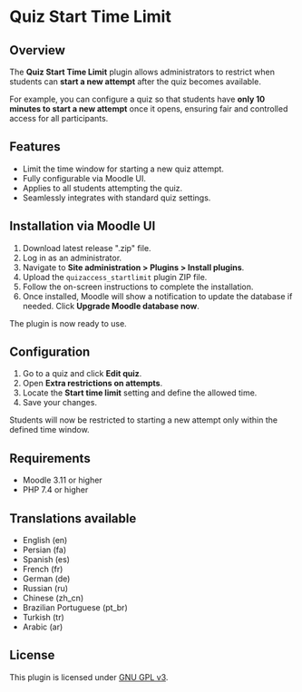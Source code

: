 # Quiz Start Time Limit


## Overview

The **Quiz Start Time Limit** plugin allows administrators to restrict when students can **start a new attempt** after the quiz becomes available.

For example, you can configure a quiz so that students have **only 10 minutes to start a new attempt** once it opens, ensuring fair and controlled access for all participants.


## Features

- Limit the time window for starting a new quiz attempt.
- Fully configurable via Moodle UI.
- Applies to all students attempting the quiz.
- Seamlessly integrates with standard quiz settings.


## Installation via Moodle UI

1. Download latest release ".zip" file.
2. Log in as an administrator.
3. Navigate to **Site administration > Plugins > Install plugins**.
4. Upload the `quizaccess_startlimit` plugin ZIP file.
5. Follow the on-screen instructions to complete the installation.
6. Once installed, Moodle will show a notification to update the database if needed. Click **Upgrade Moodle database now**.

The plugin is now ready to use.


## Configuration

1. Go to a quiz and click **Edit quiz**.
2. Open **Extra restrictions on attempts**.
3. Locate the **Start time limit** setting and define the allowed time.
4. Save your changes.

Students will now be restricted to starting a new attempt only within the defined time window.


## Requirements

- Moodle 3.11 or higher
- PHP 7.4 or higher


## Translations available

- English (en)
- Persian (fa)
- Spanish (es)
- French (fr)
- German (de)
- Russian (ru)
- Chinese (zh_cn)
- Brazilian Portuguese (pt_br)
- Turkish (tr)
- Arabic (ar)


## License

This plugin is licensed under [GNU GPL v3](https://www.gnu.org/licenses/gpl-3.0.html).

